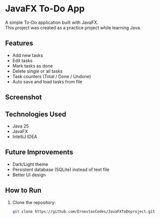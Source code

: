 # JavaFX To-Do App

A simple To-Do application built with JavaFX.  
This project was created as a practice project while learning Java.

## Features
- Add new tasks  
- Edit tasks  
- Mark tasks as done  
- Delete single or all tasks  
- Task counters (Total / Done / Undone)  
- Auto save and load tasks from file  

## Screenshot



## Technologies Used
- Java 25 
- JavaFX  
- IntelliJ IDEA

## Future Improvements
- Dark/Light theme
- Persistent database (SQLite) instead of text file
- Better UI design

## How to Run
1. Clone the repository:
   ```bash
   git clone https://github.com/ErnestasCodes/JavaFXToDoproject.git
